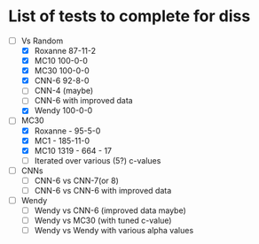 # List of tests to complete for diss

- [ ] Vs Random 
  - [x] Roxanne 87-11-2
  - [x] MC10 100-0-0
  - [x] MC30 100-0-0
  - [x] CNN-6 92-8-0
  - [ ] CNN-4 (maybe)
  - [ ] CNN-6 with improved data
  - [x] Wendy 100-0-0
- [ ] MC30
  - [x] Roxanne - 95-5-0
  - [x] MC1 - 185-11-0
  - [x] MC10 1319 - 664 - 17
  - [ ] Iterated over various (5?) c-values
- [ ] CNNs
  - [ ] CNN-6 vs CNN-7(or 8)
  - [ ] CNN-6 vs CNN-6 with improved data
- [ ] Wendy
  - [ ] Wendy vs CNN-6 (improved data maybe)
  - [ ] Wendy vs MC30 (with tuned c-value)
  - [ ] Wendy vs Wendy with various alpha values